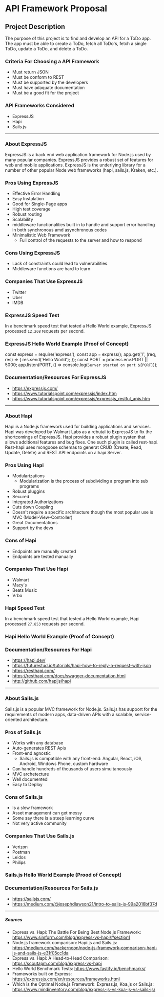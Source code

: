 # API Framework Proposal

## Project Description
The purpose of this project is to find and develop an API for a ToDo app. The app must be able to create a ToDo, fetch all ToDo's, fetch a single ToDo, update a ToDo, and delete a ToDo.

### Criteria For Choosing a API Framework
* Must return JSON
* Must be conform to REST 
* Must be supported by the developers
* Must have adaquate documentation
* Must be a good fit for the project

### API Frameworks Considered
* ExpressJS
* Hapi
* Sails.js

---

### About ExpressJS
ExpressJS is a back end web application framework for Node.js used by many popular companies. ExpressJS provides a robust set of features for web and mobile applications. ExpressJS is the underlying library for a number of other popular Node web frameworks (hapi, sails.js, Kraken, etc.).

### Pros Using ExpressJS
* Effective Error Handling
* Easy Instalation
* Good for Single-Page apps
* High test coverage
* Robust routing
* Scalability 
* middleware functionalities built in to handle and support error handling in both synchronous amd asynchronous codes
* Minimalistic Web Framework
    * Full control of the requests to the server and how to respond

### Cons Using ExpressJS
* Lack of constraints could lead to vulnerabilities
* Middleware functions are hard to learn

### Companies That Use ExpressJS
* Twitter
* Uber
* IMDB

### ExpressJS Speed Test
In a benchmark speed test that tested a Hello World example, ExpressJS processed `12,268` requests per second.

### ExpressJS Hello World Example (Proof of Concept)
const express = require('express');
const app = express();
app.get('/', (req, res) => {
    res.send('Hello World');
});
const PORT = process.env.PORT || 5000;
app.listen(PORT, () => console.log(`Server started on port ${PORT}`));

### Documentation/Resources For ExpressJS
* https://expressjs.com/
* https://www.tutorialspoint.com/expressjs/index.htm
* https://www.tutorialspoint.com/expressjs/expressjs_restful_apis.htm

---

### About Hapi
Hapi is a Node.js framework used for building applications and services. Hapi was developed by Walmart Labs as a rebutal to ExpressJS to fix the shortcomings of ExpressJS. Hapi provides a robust plugin systen that allows additional features and bug fixes. One such plugin is called rest-hapi. Rest-hapi uses mongoose schemas to generat CRUD (Create, Read, Update, Delete) and REST API endpoints on a hapi Server. 

### Pros Using Hapi
* Modularizations
  * Modularization is the process of subdividing a program into sub programs
* Robust pluggins
* Secured
* Integrated Authorizations
* Cuts down Coupling
* Doesn't require a specific architecture though the most popular use is MVC (Model-View-Controller)
* Great Documentations
* Support by the devs

### Cons of Hapi
* Endpoints are manually created
* Endpoints are tested manually 

### Companies That Use Hapi
* Walmart
* Macy's 
* Beats Music
* Vrbo

### Hapi Speed Test
In a benchmark speed test that tested a Hello World example, Hapi processed `27,853` requests per second.

### Hapi Hello World Example (Proof of Concept)


### Documentation/Resources For Hapi
* https://hapi.dev/
* https://futurestud.io/tutorials/hapi-how-to-reply-a-request-with-json
* https://resthapi.com/
* https://resthapi.com/docs/swagger-documentation.html
* http://github.com/hapijs/hapi

---

### About Sails.js
Sails.js is a popular MVC framework for Node.js. Sails.js has support for the requirements of modern apps, data-driven APIs with a scalable, service-oriented architecture.

### Pros of Sails.js
* Works with any database
* Auto-generates REST Apis
* Front-end agnostic
    * Sails.js is compatible with any front-end: Angular, React, iOS, Android, Windows Phone, custom hardware
* Can handle hundreds of thousands of users simultaneously
* MVC archetecture
* Well documented  
* Easy to Deploy

### Cons of Sails.js
* Is a slow framework
* Asset management can get messy
* Some say there is a steep learning curve
* Not very active community

### Companies That Use Sails.js
* Verizon
* Postman
* Leidos
* Philips

### Sails.js Hello World Example (Prood of Concept)


### Documentation/Resources For Sails.js
* https://sailsjs.com/
* https://medium.com/@josephdlawson21/intro-to-sails-js-99a2016bf37d

---

##### Sources

* Express vs. Hapi: The Battle For Being Best Node.js Framework: https://www.simform.com/blog/express-vs-hapi/#section1
* Node.js framework comparison: Hapi.js and Sails.js: https://medium.com/hackernoon/node-js-framework-comparison-hapi-js-and-sails-js-e31f05cc1da
* Express vs. Hapi: A Head-to-Head Comparison: https://scoutapm.com/blog/express-vs-hapi
* Hello World Benchmark Tests: https://www.fastify.io/benchmarks/
* Frameworks built on Express: https://expressjs.com/en/resources/frameworks.html
* Which is the Optimal Node.js Framework: Express.js, Koa.js or Sails.js: https://www.mindinventory.com/blog/express-js-vs-koa-js-vs-sails-js/